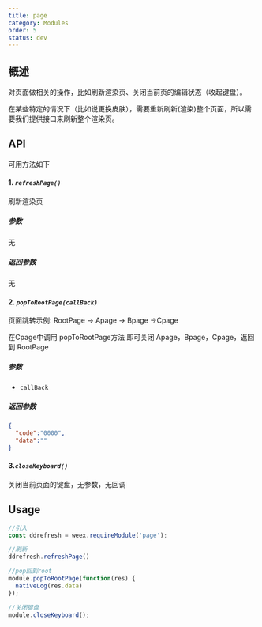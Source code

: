 ```yaml
---
title: page
category: Modules
order: 5
status: dev
---
```



概述
---

对页面做相关的操作，比如刷新渲染页、关闭当前页的编辑状态（收起键盘）。

在某些特定的情况下（比如说更换皮肤），需要重新刷新(渲染)整个页面，所以需要我们提供接口来刷新整个渲染页。

API
---

可用方法如下

#### 1. ***`refreshPage()`***

刷新渲染页

##### 参数

无
  
##### 返回参数

无

#### 2. ***`popToRootPage(callBack)`***

页面跳转示例: RootPage ->  Apage -> Bpage ->Cpage


在Cpage中调用 popToRootPage方法 即可关闭 Apage，Bpage，Cpage，返回到 RootPage

##### 参数
  
* `callBack `

  

##### 返回参数
```json
{
  "code":"0000",
  "data":""
}

```

#### 3.***`closeKeyboard()`***

关闭当前页面的键盘，无参数，无回调



Usage
---

```javascript
//引入
const ddrefresh = weex.requireModule('page');

//刷新
ddrefresh.refreshPage()

//pop回到root
module.popToRootPage(function(res) {
  nativeLog(res.data)
});

//关闭键盘
module.closeKeyboard();


```


